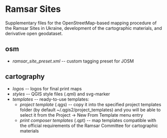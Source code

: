 Ramsar Sites
====================

Supplementary files for the OpenStreetMap-based mapping procedure of the Ramsar Sites in Ukraine, development of the cartographic materials, and derivative open geodataset.

## osm
* *ramsar_site_preset.xml* -- custom tagging preset for JOSM

## cartography

* *logos* -- logos for final print maps
* *styles* -- QGIS style files (.qml) and svg-marker
* *templates* -- ready-to-use templates:
    * *project template* (.qgs) -- copy it into the specified project templates folder (by default ~/.qgis2/project_templates) and you will be able to select it from the Project -> New From Template menu entry
    * *print composer templates* (.qpt) -- map templates compatible with the official requirements of the Ramsar Committee for cartographic materials